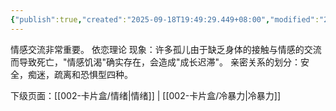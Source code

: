 ```yaml
---
{"publish":true,"created":"2025-09-18T19:49:29.449+08:00","modified":"2025-09-18T19:52:07.313+08:00","tags":["成长","家庭","亲密关系"],"cssclasses":""}
---
```


情感交流非常重要。
依恋理论 现象：许多孤儿由于缺乏身体的接触与情感的交流而导致死亡，"情感饥渴"确实存在，会造成"成长迟滞"。
亲密关系的划分：安全，痴迷，疏离和恐惧型四种。



下级页面：[[002-卡片盒/情绪\|情绪]] | [[002-卡片盒/冷暴力\|冷暴力]]